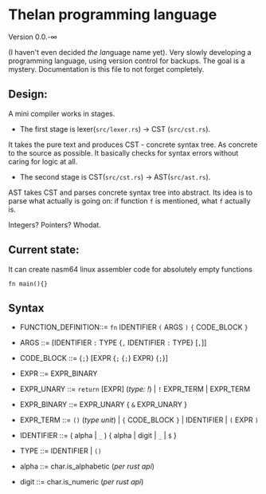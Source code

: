 # Thelan programming language 

Version 0.0.-∞

(I haven't even decided *the lan*guage name yet).
Very slowly developing a programming language, using version control for backups.
The goal is a mystery. Documentation is this file to not forget completely.

## Design:

A mini compiler works in stages. 

* The first stage is lexer(`src/lexer.rs`) -> CST (`src/cst.rs`).

It takes the pure text and produces CST - concrete syntax tree. As concrete to the source as possible.
It basically checks for syntax errors without caring for logic at all.

* The second stage is CST(`src/cst.rs`) -> AST(`src/ast.rs`).

AST takes CST and parses concrete syntax tree into abstract. Its idea is to parse what actually is going on: if function `f` is mentioned, what `f` actually is.

Integers? Pointers? Whodat.

## Current state:

It can create nasm64 linux assembler code for absolutely empty functions

`fn main(){}`

## Syntax

* FUNCTION_DEFINITION::= `fn` IDENTIFIER `(` ARGS `)` `{` CODE_BLOCK `}`

* ARGS ::= [IDENTIFIER `:` TYPE {`,` IDENTIFIER `:` TYPE} [`,`]]

* CODE_BLOCK ::= {`;`} [EXPR {`;` {`;`} EXPR} {`;`}]

* EXPR ::= EXPR_BINARY 

* EXPR_UNARY ::= `return` [EXPR] (*type: !*) 
             | `!` EXPR_TERM
             | EXPR_TERM

* EXPR_BINARY ::= EXPR_UNARY { `&` EXPR_UNARY }

* EXPR_TERM ::= `()` (*type unit*) 
   | `{` CODE_BLOCK `}`
   | IDENTIFIER
   | `(` EXPR `)`

* IDENTIFIER ::=  ( alpha | `_` ) { alpha | digit | `_` | `$` }

* TYPE ::= IDENTIFIER | `()`

* alpha ::= char.is_alphabetic (*per rust api*)

* digit ::= char.is_numeric (*per rust api*)
